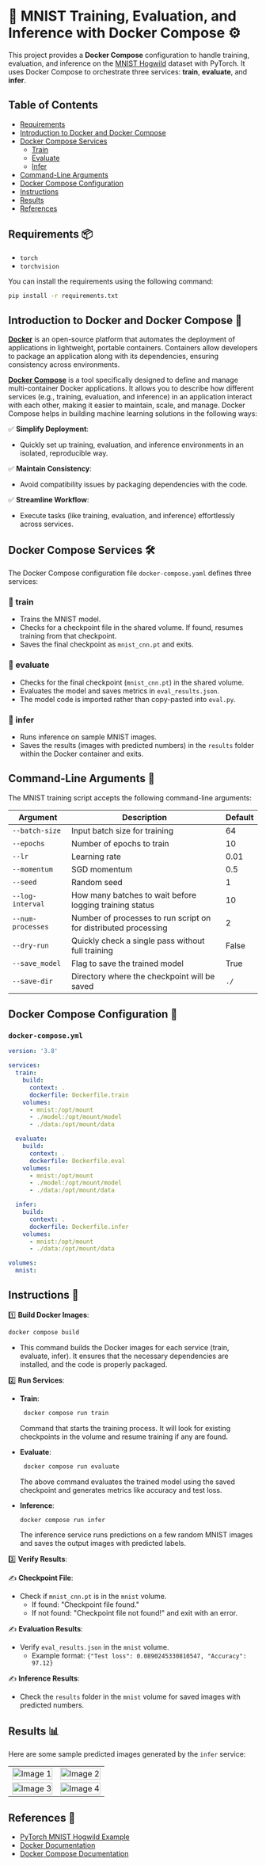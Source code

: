 # 🐳 MNIST Training, Evaluation, and Inference with Docker Compose ⚙️

This project provides a **Docker Compose** configuration to handle training, evaluation, and inference on the [MNIST Hogwild](https://github.com/pytorch/examples/tree/main/mnist_hogwild) dataset with PyTorch. It uses Docker Compose to orchestrate three services: **train**, **evaluate**, and **infer**.

## Table of Contents

- [Requirements](#requirements)
- [Introduction to Docker and Docker Compose](#introduction-to-docker-and-docker-compose)
- [Docker Compose Services](#docker-compose-services)
   - [Train](#1-train)
   - [Evaluate](#2-evaluate)
   - [Infer](#3-infer)
- [Command-Line Arguments](#command-line-arguments)
- [Docker Compose Configuration](#docker-compose-configuration)
- [Instructions](#instructions)
- [Results](#results)
- [References](#references)

## Requirements 📦

- `torch`
- `torchvision`

You can install the requirements using the following command:
```bash
pip install -r requirements.txt
```

## Introduction to Docker and Docker Compose 🐳

[**Docker**](https://aws.amazon.com/docker/) is an open-source platform that automates the deployment of applications in lightweight, portable containers. Containers allow developers to package an application along with its dependencies, ensuring consistency across environments.

[**Docker Compose**](https://docs.docker.com/compose/) is a tool specifically designed to define and manage multi-container Docker applications. It allows you to describe how different services (e.g., training, evaluation, and inference) in an application interact with each other, making it easier to maintain, scale, and manage. Docker Compose helps in building machine learning solutions in the following ways:


✅ **Simplify Deployment**: 
  - Quickly set up training, evaluation, and inference environments in an isolated, reproducible way.

✅ **Maintain Consistency**: 
  - Avoid compatibility issues by packaging dependencies with the code.

✅ **Streamline Workflow**: 
  - Execute tasks (like training, evaluation, and inference) effortlessly across services.

## Docker Compose Services 🛠️

The Docker Compose configuration file `docker-compose.yaml` defines three services:

### 🔷 train 

- Trains the MNIST model.
- Checks for a checkpoint file in the shared volume. If found, resumes training from that checkpoint.
- Saves the final checkpoint as `mnist_cnn.pt` and exits.

### 🔷 evaluate 

- Checks for the final checkpoint (`mnist_cnn.pt`) in the shared volume.
- Evaluates the model and saves metrics in `eval_results.json`.
- The model code is imported rather than copy-pasted into `eval.py`.

### 🔷 infer 

- Runs inference on sample MNIST images.
- Saves the results (images with predicted numbers) in the `results` folder within the Docker container and exits.

## Command-Line Arguments 🔧

The MNIST training script accepts the following command-line arguments:

| Argument         | Description                                                        | Default   |
|------------------|--------------------------------------------------------------------|-----------|
| `--batch-size`   | Input batch size for training                             | 64        |
| `--epochs`       | Number of epochs to train                                     | 10         |
| `--lr`           | Learning rate                                                 | 0.01      |
| `--momentum`     | SGD momentum                                                   | 0.5       |
| `--seed`         | Random seed                                                   | 1         |
| `--log-interval` | How many batches to wait before logging training status            | 10        |
| `--num-processes`| Number of processes to run script on for distributed processing | 2         |
| `--dry-run`      | Quickly check a single pass without full training                | False     |
| `--save_model`   | Flag to save the trained model                               | True      |
| `--save-dir`     | Directory where the checkpoint will be saved                 | `./`      |

## Docker Compose Configuration 📝

### `docker-compose.yml`

```yaml
version: '3.8'

services:
  train:
    build:
      context: .
      dockerfile: Dockerfile.train
    volumes:
      - mnist:/opt/mount
      - ./model:/opt/mount/model
      - ./data:/opt/mount/data

  evaluate:
    build:
      context: .
      dockerfile: Dockerfile.eval
    volumes:
      - mnist:/opt/mount
      - ./model:/opt/mount/model
      - ./data:/opt/mount/data

  infer:
    build:
      context: .
      dockerfile: Dockerfile.infer
    volumes:
      - mnist:/opt/mount
      - ./data:/opt/mount/data

volumes:
  mnist:
```

## Instructions 🚀

1️⃣ **Build Docker Images**:
   ```bash
   docker compose build
   ```
- This command builds the Docker images for each service (train, evaluate, infer). It ensures that the necessary dependencies are installed, and the code is properly packaged.

2️⃣ **Run Services**:
  
  - **Train**:
    
    ```bash
     docker compose run train
     ```
    
      Command that starts the training process. It will look for existing checkpoints in the volume and resume training if any are found.

  - **Evaluate**:
    ```bash
     docker compose run evaluate
    ```
     The above command evaluates the trained model using the saved checkpoint and generates metrics like accuracy and test loss.

  - **Inference**:
     ```bash
     docker compose run infer
     ```
    The inference service runs predictions on a few random MNIST images and saves the output images with predicted labels.

3️⃣ **Verify Results**:

✍️ **Checkpoint File**: 
  
  - Check if `mnist_cnn.pt` is in the `mnist` volume.
     - If found: "Checkpoint file found."
     - If not found: "Checkpoint file not found!" and exit with an error.
   
✍️ **Evaluation Results**: 

  - Verify `eval_results.json` in the `mnist` volume.
     - Example format: `{"Test loss": 0.0890245330810547, "Accuracy": 97.12}`
   
✍️ **Inference Results**: 
  
  - Check the `results` folder in the `mnist` volume for saved images with predicted numbers.

## Results 📊
Here are some sample predicted images generated by the `infer` service:

<table>
  <tr>
    <td><img src="results/1.png" alt="Image 1" width="100%"/></td>
    <td><img src="results/2.png" alt="Image 2" width="100%"/></td>
</tr>
  <tr>
   <td><img src="results/3.png" alt="Image 3" width="100%"/></td>
   <td><img src="results/5.png" alt="Image 4" width="100%"/></td>
  </tr>
</table>

## References 🔗

- [PyTorch MNIST Hogwild Example](https://github.com/pytorch/examples/tree/main/mnist_hogwild)
- [Docker Documentation](https://docs.docker.com/)
- [Docker Compose Documentation](https://docs.docker.com/compose/)

